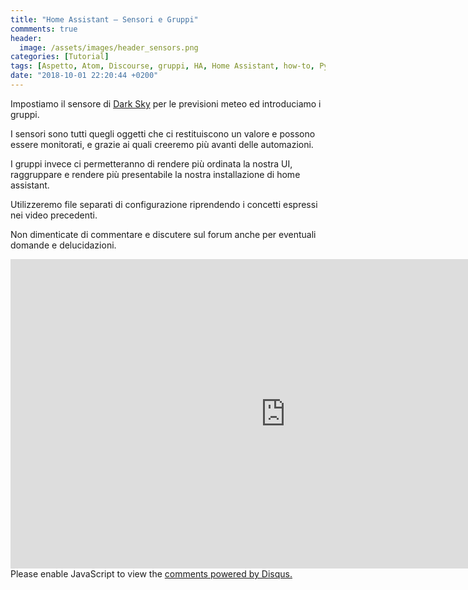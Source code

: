 ```yaml
---
title: "Home Assistant – Sensori e Gruppi"
commments: true
header:
  image: /assets/images/header_sensors.png
categories: [Tutorial]
tags: [Aspetto, Atom, Discourse, gruppi, HA, Home Assistant, how-to, Python, sensori, Tutorial, ui, Video, Yaml, Darksky, meteo, previsioni]
date: "2018-10-01 22:20:44 +0200"
---
```

Impostiamo il sensore di [Dark Sky](https://www.darksky.net) per le previsioni meteo ed introduciamo i gruppi.

I sensori sono tutti quegli oggetti che ci restituiscono un valore e possono essere monitorati, e grazie ai quali creeremo più avanti delle automazioni.

I gruppi invece ci permetteranno di rendere più ordinata la nostra UI, raggruppare e rendere più presentabile la nostra installazione di home assistant.

Utilizzeremo file separati di configurazione riprendendo i concetti espressi nei video precedenti.

Non dimenticate di commentare e discutere sul forum anche per eventuali domande e delucidazioni.

<iframe width="880" height="495" src="https://www.youtube.com/embed/ePpfSq3cwYA" frameborder="0" allow="autoplay; encrypted-media" allowfullscreen></iframe>


<div id="disqus_thread"></div>
<script>

/**
*  RECOMMENDED CONFIGURATION VARIABLES: EDIT AND UNCOMMENT THE SECTION BELOW TO INSERT DYNAMIC VALUES FROM YOUR PLATFORM OR CMS.
*  LEARN WHY DEFINING THESE VARIABLES IS IMPORTANT: https://disqus.com/admin/universalcode/#configuration-variables*/
/*
var disqus_config = function () {
this.page.url = PAGE_URL;  // Replace PAGE_URL with your page's canonical URL variable
this.page.identifier = PAGE_IDENTIFIER; // Replace PAGE_IDENTIFIER with your page's unique identifier variable
};
*/
(function() { // DON'T EDIT BELOW THIS LINE
var d = document, s = d.createElement('script');
s.src = 'https://italiadomotica.disqus.com/embed.js';
s.setAttribute('data-timestamp', +new Date());
(d.head || d.body).appendChild(s);
})();
</script>
<noscript>Please enable JavaScript to view the <a href="https://disqus.com/?ref_noscript">comments powered by Disqus.</a></noscript>

